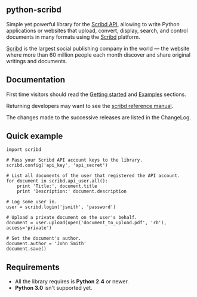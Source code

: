 ## python-scribd ##

Simple yet powerful library for the [Scribd API](http://www.scribd.com/developers/api), allowing to write Python applications or websites that upload, convert, display, search, and control documents in many formats using the [Scribd](http://www.scribd.com) platform.

[Scribd](http://www.scribd.com) is the largest social publishing company in the world — the website where more than 60 million people each month discover and share original writings and documents.

## Documentation ##

First time visitors should read the [Getting started](GettingStarted.md) and [Examples](Examples.md) sections.

Returning developers may want to see the [scribd reference manual](scribd.md).

The changes made to the successive releases are listed in the ChangeLog.

## Quick example ##

```
import scribd

# Pass your Scribd API account keys to the library.
scribd.config('api_key', 'api_secret')

# List all documents of the user that registered the API account.
for document in scribd.api_user.all():
    print 'Title:', document.title
    print 'Description:' document.description

# Log some user in.
user = scribd.login('jsmith', 'password')

# Upload a private document on the user's behalf.
document = user.upload(open('document_to_upload.pdf', 'rb'), access='private')

# Set the document's author.
document.author = 'John Smith'
document.save()
```

## Requirements ##

  * All the library requires is **Python 2.4** or newer.
  * **Python 3.0** isn't supported yet.